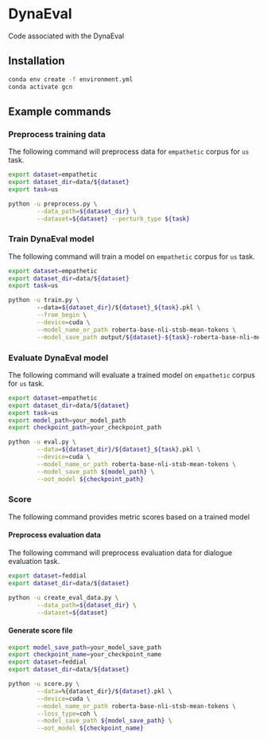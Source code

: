 # DynaEval
Code associated with the DynaEval


## Installation

```bash
conda env create -f environment.yml
conda activate gcn
```

## Example commands

### Preprocess training data
The following command will preprocess data for `empathetic` corpus for `us` task.

```bash
export dataset=empathetic
export dataset_dir=data/${dataset}
export task=us

python -u preprocess.py \
        --data_path=${dataset_dir} \
        --dataset=${dataset} --perturb_type ${task}

```

### Train DynaEval model
The following command will train a model on `empathetic` corpus for `us` task.

```bash
export dataset=empathetic
export dataset_dir=data/${dataset}
export task=us

python -u train.py \ 
        --data=${dataset_dir}/${dataset}_${task}.pkl \
        --from_begin \
        --device=cuda \
        --model_name_or_path roberta-base-nli-stsb-mean-tokens \
        --model_save_path output/${dataset}-${task}-roberta-base-nli-mean
```

### Evaluate DynaEval model
The following command will evaluate a trained model on `empathetic` corpus for `us` task.

```bash
export dataset=empathetic
export dataset_dir=data/${dataset}
export task=us
export model_path=your_model_path
export checkpoint_path=your_checkpoint_path

python -u eval.py \
        --data=${dataset_dir}/${dataset}_${task}.pkl \
        --device=cuda \
        --model_name_or_path roberta-base-nli-stsb-mean-tokens \
        --model_save_path ${model_path} \
        --oot_model ${checkpoint_path}
```

### Score 
The following command provides metric scores based on a trained model

#### Preprocess evaluation data
The following command will preprocess evaluation data for dialogue evaluation task.

```bash
export dataset=feddial
export dataset_dir=data/${dataset}

python -u create_eval_data.py \
        --data_path=${dataset_dir} \
        --dataset=${dataset}

```

#### Generate score file

```bash
export model_save_path=your_model_save_path
export checkpoint_name=your_checkpoint_name
export dataset=feddial
export dataset_dir=data/${dataset}

python -u score.py \
        --data=%{dataset_dir}/${dataset}.pkl \
        --device=cuda \
        --model_name_or_path roberta-base-nli-stsb-mean-tokens \
        --loss_type=coh \
        --model_save_path ${model_save_path} \
        --oot_model ${checkpoint_name}

```


